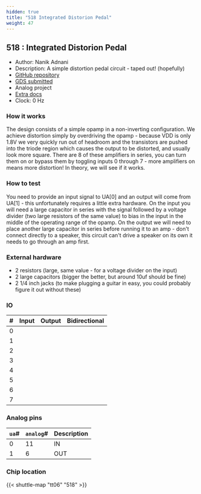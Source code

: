 ```yaml
---
hidden: true
title: "518 Integrated Distorion Pedal"
weight: 47
---
```


## 518 : Integrated Distorion Pedal

* Author: Nanik Adnani
* Description: A simple distortion pedal circuit - taped out! (hopefully)
* [GitHub repository](https://github.com/nanikgeorge/IntegratedGuitarPedal)
* [GDS submitted](https://github.com/nanikgeorge/IntegratedGuitarPedal/actions/runs/8755923110)
* Analog project
* [Extra docs]()
* Clock: 0 Hz

<!---

This file is used to generate your project datasheet. Please fill in the information below and delete any unused
sections.

You can also include images in this folder and reference them in the markdown. Each image must be less than
512 kb in size, and the combined size of all images must be less than 1 MB.
-->


### How it works

The design consists of a simple opamp in a non-inverting configuration. We achieve distortion simply by overdriving the opamp - because VDD is only 1.8V we very quickly run out of headroom and the transistors are pushed into the triode region which causes the output to be distorted, and usually look more square. There are 8 of these amplifiers in series, you can turn them on or bypass them by toggling inputs 0 through 7 - more amplifiers on means more distortion! In theory, we will see if it works.

### How to test

You need to provide an input signal to UA[0] and an output will come from UA[1] - this unfortunately requires a little extra hardware. On the input you will need a large capacitor in series with the signal followed by a voltage divider (two large resistors of the same value) to bias in the input in the middle of the operating range of the opamp. On the output we will need to place another large capacitor in series before running it to an amp - don't connect directly to a speaker, this circuit can't drive a speaker on its own it needs to go through an amp first.

### External hardware

- 2 resistors (large, same value - for a voltage divider on the input)
- 2 large capacitors (bigger the better, but around 10uf should be fine)
- 2 1/4 inch jacks (to make plugging a guitar in easy, you could probably figure it out without these)


### IO

| #             | Input    | Output   | Bidirectional   |
| ------------- | -------- | -------- | --------------- |
| 0 |   |   |         |
| 1 |   |   |         |
| 2 |   |   |         |
| 3 |   |   |         |
| 4 |   |   |         |
| 5 |   |   |         |
| 6 |   |   |         |
| 7 |   |   |         |

### Analog pins

| `ua`#        | `analog`#        | Description         |
| ------------ | ---------------- | ------------------- |
| 0 | 11 | IN           |
| 1 | 6 | OUT           |

### Chip location

{{< shuttle-map "tt06" "518" >}}
